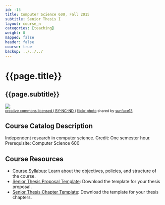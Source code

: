 ```yaml
---
id: -15
title: Computer Science 600, Fall 2015
subtitle: Senior Thesis I
layout: course_n
categories: [teaching]
weight: 0
mapped: false
header: false
course: true
backup: ../../../
---
```


# {{page.title}}

## {{page.subtitle}}

<a title="The Glow" href="http://flickr.com/photos/sunface13/3751041359"><img class="img-responsive-tight" src="http://farm4.static.flickr.com/3534/3751041359_23deb6b1aa_z.jpg" /></a><br /><small><a href="http://creativecommons.org/licenses/by-nc-nd/2.0/">creative commons licensed ( BY-NC-ND )</a> <a title="The Glow" href="http://flickr.com/photos/sunface13/3751041359">flickr photo</a> shared by <a href="http://flickr.com/people/sunface13">sunface13</a></small>

## Course Catalog Description

Independent research in computer science. Credit: One semester hour. Prerequisite: Computer Science 600

## Course Resources

<ul class="fa-ul">

<li><i class="fa-li fa fa-arrow-right"></i><a href="{{site.baseurl}}teaching/cs610F2015/provide/syllabus/cs600601Fall2015-syllabus.pdf"
class="major">Course Syllabus</a>: Learn about the objectives, policies, and structure of the course.

<li><i class="fa-li fa fa-arrow-right"></i><a href="{{site.baseurl}}teaching/cs610F2015/provide/template/senior_thesis_proposal_template.zip"
class="major">Senior Thesis Proposal Template</a>: Download the template for your thesis proposal.

<li><i class="fa-li fa fa-arrow-right"></i><a href="{{site.baseurl}}teaching/cs610F2015/provide/template/AllegThesis.zip"
class="major">Senior Thesis Chapter Template</a>: Download the template for your thesis chapters.

</ul>

